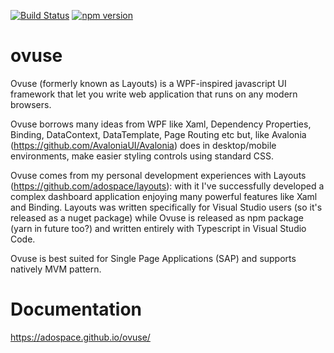 [![Build Status](https://travis-ci.org/adospace/ovuse.svg?branch=master)](https://travis-ci.org/adospace/ovuse)
[![npm version](https://badge.fury.io/js/ovuse.svg)](https://badge.fury.io/js/ovuse)

# ovuse
Ovuse (formerly known as Layouts) is a WPF-inspired javascript UI framework that let you write web application that runs on any modern browsers.

Ovuse borrows many ideas from WPF like Xaml, Dependency Properties, Binding, DataContext, DataTemplate, Page Routing etc but, like Avalonia (https://github.com/AvaloniaUI/Avalonia) does in desktop/mobile environments, make easier styling controls using standard CSS.

Ovuse comes from my personal development experiences with Layouts (https://github.com/adospace/layouts): with it I've successfully developed a complex dashboard application enjoying many powerful features like Xaml and Binding. Layouts was written specifically for Visual Studio users (so it's released as a nuget package) while Ovuse is released as npm package (yarn in future too?) and written entirely with Typescript in Visual Studio Code.

Ovuse is best suited for Single Page Applications (SAP) and supports natively MVM pattern.

# Documentation
https://adospace.github.io/ovuse/
